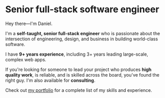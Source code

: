 # Senior full-stack software engineer

Hey there—I'm Daniel.

I'm a **self-taught, senior full-stack engineer** who is passionate about the intersection of engineering, design, and business in building world-class software.

I have **9+ years experience**, including 3+ years leading large-scale, complex web apps.

If you're looking for someone to lead your project who produces **high quality work**, is reliable, and is skilled across the board, you've found the right guy. I'm also available for **consulting**.

Check out [my portfolio](https://daniel.emeralde.me) for a complete list of my skills and experience.
